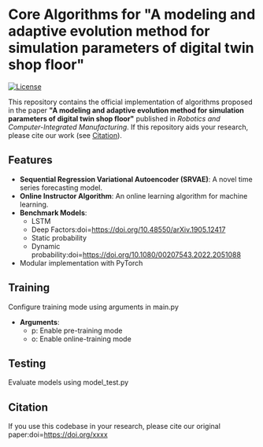 # Core Algorithms for "A modeling and adaptive evolution method for simulation parameters of digital twin shop floor"

[![License](https://img.shields.io/badge/License-MIT-blue.svg)](LICENSE)

This repository contains the official implementation of algorithms proposed in the paper **"A modeling and adaptive evolution method for simulation parameters of digital twin shop floor"** published in *Robotics and Computer-Integrated Manufacturing*. If this repository aids your research, please cite our work (see [Citation](#citation)).

## Features
- **Sequential Regression Variational Autoencoder (SRVAE)**: A novel time series forecasting model.
- **Online Instructor Algorithm**: An online learning algorithm for machine learning.
- **Benchmark Models**:
  - LSTM
  - Deep Factors:doi=https://doi.org/10.48550/arXiv.1905.12417
  - Static probability
  - Dynamic probability:doi=https://doi.org/10.1080/00207543.2022.2051088
- Modular implementation with PyTorch

## Training
Configure training mode using arguments in main.py
- **Arguments**:
  - p: Enable pre-training mode
  - o: Enable online-training mode

## Testing
Evaluate models using model_test.py

## Citation
If you use this codebase in your research, please cite our original paper:doi=https://doi.org/xxxx
